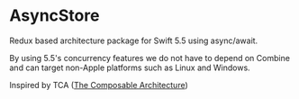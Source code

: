 # AsyncStore

Redux based architecture package for Swift 5.5 using async/await.

By using 5.5's concurrency features we do not have to depend on Combine and can target non-Apple platforms such as Linux and Windows.

Inspired by TCA ([The Composable Architecture](https://github.com/pointfreeco/swift-composable-architecture))

